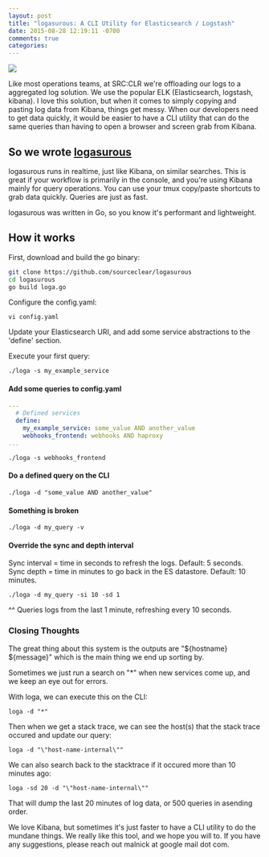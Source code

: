 ```yaml
---
layout: post
title: "logasurous: A CLI Utility for Elasticsearch / Logstash"
date: 2015-08-28 12:19:11 -0700
comments: true
categories: 
---
```

<img style="float: center;" src="https://dl.dropboxusercontent.com/u/77193293/logasaurous.png">

Like most operations teams, at SRC:CLR we're offloading our logs to a aggregated log solution. We use the popular ELK (Elasticsearch, logstash, kibana). I love this solution, but when it comes to simply copying and pasting log data from Kibana, things get messy. When our developers need to get data quickly, it would be easier to have a CLI utility that can do the same queries than having to open a browser and screen grab from Kibana. 

## So we wrote [logasurous](https://github.com/sourceclear/logasaurous)
logasurous runs in realtime, just like Kibana, on similar searches. This is great if your workflow is primarily in the console, and you're using Kibana mainly for query operations. You can use your tmux copy/paste shortcuts to grab data quickly. Queries are just as fast. 

logasurous was written in Go, so you know it's performant and lightweight. 

## How it works
First, download and build the go binary:

```bash
git clone https://github.com/sourceclear/logasurous
cd logasurous
go build loga.go
```

Configure the config.yaml:

```
vi config.yaml
```

Update your Elasticsearch URI, and add some service abstractions to the 'define' section. 

Execute your first query:

```
./loga -s my_example_service
```

#### Add some queries to config.yaml

```yaml
---
  # Defined services
  define:
    my_example_service: some_value AND another_value
    webhooks_frontend: webhooks AND haproxy
...
```

```
./loga -s webhooks_frontend
```

#### Do a defined query on the CLI

```
./loga -d "some_value AND another_value"
```

#### Something is broken

```
./loga -d my_query -v
```

#### Override the sync and depth interval

Sync interval = time in seconds to refresh the logs. Default: 5 seconds.
Sync depth = time in minutes to go back in the ES datastore. Default: 10 minutes.

```
./loga -d my_query -si 10 -sd 1
```

^^ Queries logs from the last 1 minute, refreshing every 10 seconds.

### Closing Thoughts
The great thing about this system is the outputs are "${hostname} ${message}" which is the main thing we end up sorting by.

Sometimes we just run a search on "*" when new services come up, and we keep an eye out for errors.

With loga, we can execute this on the CLI:

```
loga -d "*"
```
 
Then when we get a stack trace, we can see the host(s) that the stack trace occured and update our query:

```
loga -d "\"host-name-internal\""
```

We can also search back to the stacktrace if it occured more than 10 minutes ago:

```
loga -sd 20 -d "\"host-name-internal\""
```

That will dump the last 20 minutes of log data, or 500 queries in asending order. 

We love Kibana, but sometimes it's just faster to have a CLI utility to do the mundane things. We really like this tool, and we hope you will to. If you have any suggestions, please reach out malnick at google mail dot com.



